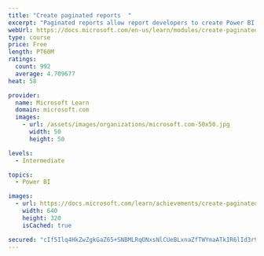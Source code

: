 ```yaml
---
title: "Create paginated reports  "
excerpt: "Paginated reports allow report developers to create Power BI artifacts that have tightly controlled rendering requirements. Paginated reports are ideal for creating sales invoices, receipts, purchase orders, and tabular data. This module will teach you how to create reports, add parameters, and work with tables and charts in paginated reports."
webUrl: https://docs.microsoft.com/en-us/learn/modules/create-paginated-reports-power-bi/
type: course
price: Free
length: PT60M
ratings:
  count: 992
  average: 4.709677
heat: 58

provider:
  name: Microsoft Learn
  domain: microsoft.com
  images:
    - url: /assets/images/organizations/microsoft.com-50x50.jpg
      width: 50
      height: 50

levels:
  - Intermediate

topics:
  - Power BI

images:
  - url: https://docs.microsoft.com/learn/achievements/create-paginated-reports-power-bi-social.png
    width: 640
    height: 320
    isCached: true

secured: "cIf5Ilq4HkZwZgkGaZ65+SNBMLRqONxsNlCUeBLxnaZfTWYmaATkIR6lId3r9lAr1zRDwbC2Kh93O/p7KUati+kEp7sjrfuqHKOrduU2X7BKRdESeOuU009sO/x8WJboDRmH+/hao2kh1gS6nv9n7Hqj/k1WJ5cge+6GcKrgD1Nol2+/MFGFH5OJlLljS+nn+rAL1ojnilh67ztE9ckQivwvoVuVcVMNki3vIIby58RAbj68CLxu3otYJIyrfoTRjtDr0Vkyh6euJUW/kTvCFIVwKDiDftQU+UP3hMamDS9J2YGbpuO4PgHCD38+sCx52NFouH8GSvNVOoRTj8RWC7qM3pd3Oc6UJTFDjZdPPCnCOqqeHhuHIBmny9uFIixgBqjHRBNkd5605GD+w7ZysIBk+04ZOIsuEYbQcvb3uPw=;VzSim0qjCrKwIQNO+Zqhqw=="
---
```


